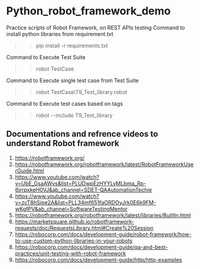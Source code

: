 # Python_robot_framework_demo
Practice scripts of Robot Framework, on REST APIs testing
Command to install python libraries from requirement.txt
>>pip install -r requirements.txt

Command to Execute Test Suite
>>robot TestCase

Command to Execute single test case from Test Suite
>>robot TestCase\T9_Test_library.robot

Command to Execute test cases based on tags 
>>robot --include <tagname> T9_Test_library
  
  ## Documentations and refrence videos to understand Robot framework
  1. https://robotframework.org/
  2. https://robotframework.org/robotframework/latest/RobotFrameworkUserGuide.html
  3. https://www.youtube.com/watch?v=UbE_GsaAWvs&list=PLUDwpEzHYYLvMLbma_Rp-6jrrpxkeH0VJ&ab_channel=SDET-QAAutomationTechie
  4. https://www.youtube.com/watch?v=zcT8hSipe2A&list=PLL34mf651faORDOyJrk0E6k9FM-wKgfPV&ab_channel=SoftwareTestingMentor
  5. https://robotframework.org/robotframework/latest/libraries/BuiltIn.html
  6. https://marketsquare.github.io/robotframework-requests/doc/RequestsLibrary.html#Create%20Session
  7. https://robocorp.com/docs/development-guide/robot-framework/how-to-use-custom-python-libraries-in-your-robots
  8. https://robocorp.com/docs/development-guide/qa-and-best-practices/unit-testing-with-robot-framework
  9. https://robocorp.com/docs/development-guide/http/http-examples
